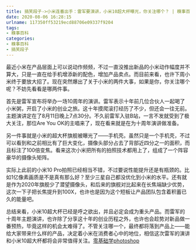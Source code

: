 ```yaml
---
title: 搞笑段子->小米连番出手：雷军要演讲，小米10超大杯曝光，你关注哪个？ | 糗事百科
date: 2020-08-06 16:28:15
urlname: 117350ff53219ecd88706e09337f9204
tags: 
- 糗事百科
categories:
- 糗事百科
- 搞笑段子
---
```

最近小米在产品层面上可以说动作频频，不过一直没推出新品的小米动作幅度并不算大，只是一直在给手机增添新的配色，增加产品卖点。而目前来看，也许下周小米终于要放大招了。现在突然爆出了关于小米的两件大事，如果是你，你关注哪个呢？不妨先看看是哪两件事。

首先是雷军宣布将举办一场10周年的演讲。雷军表示十年前几位合伙人一起喝了小米粥，开启了小米的创业之旅。这十年摸爬滚打经历了不少，但还会一往无前。主题演讲定在了8月11日晚上7点30分。不久前雷军入驻B站，一言不发就受到了极大关注，那位Are You OK的主唱来了，现在看来就是在为十周年演讲做准备。

另一件事就是小米的超大杯旗舰被曝光了——手机壳。虽然只是一个手机壳，不过可以看到和之前相比有了巨大变化，摄像头部分占去了背部近四分之一的面积，而且标注了100倍变焦。看来这次小米把所有的拍照技术都用上了，组成了一个阵容豪华的摄像头矩阵。

实际上此前的小米10 Pro拍照已经相当不错，不过要说性能提升还是有瓶颈的。比如1亿像素画质是不是真有那么好？至少三星自己都没优化到小米的水平。还有就是作为2020年旗舰少了潜望摄像头，和后来的旗舰对比起来在长焦端缺少优势，这次一下子把长焦提升到100X，也许也是因为这个短板让产品团队包含着积蓄已久的能量吧。

总结来看，小米10超大杯已经是呼之欲出，并且必定会成为重头产品。而雷军的十周年主题演讲，也许除了分享这十年的创业历程之外，也许也会趁势对新品做一番预热，毕竟这样的机会太难得了。不管关注哪一个，最终都将落到产品上——能给大家带来什么样的产品，决定着小米在消费者心中的地位，相信这次雷军的演讲和小米10超大杯都将会非常值得关注。[零基础学photoshop](https://vip.open.163.com/mobile/detail/293?channel=directcard)


